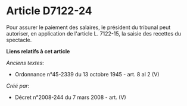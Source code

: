 # Article D7122-24

Pour assurer le paiement des salaires, le président du tribunal peut autoriser, en application de l'article L. 7122-15, la
saisie des recettes du spectacle.

**Liens relatifs à cet article**

_Anciens textes_:

  - Ordonnance n°45-2339 du 13 octobre 1945 - art. 8 al 2 (V)

_Créé par_:

  - Décret n°2008-244 du 7 mars 2008 - art. (V)

